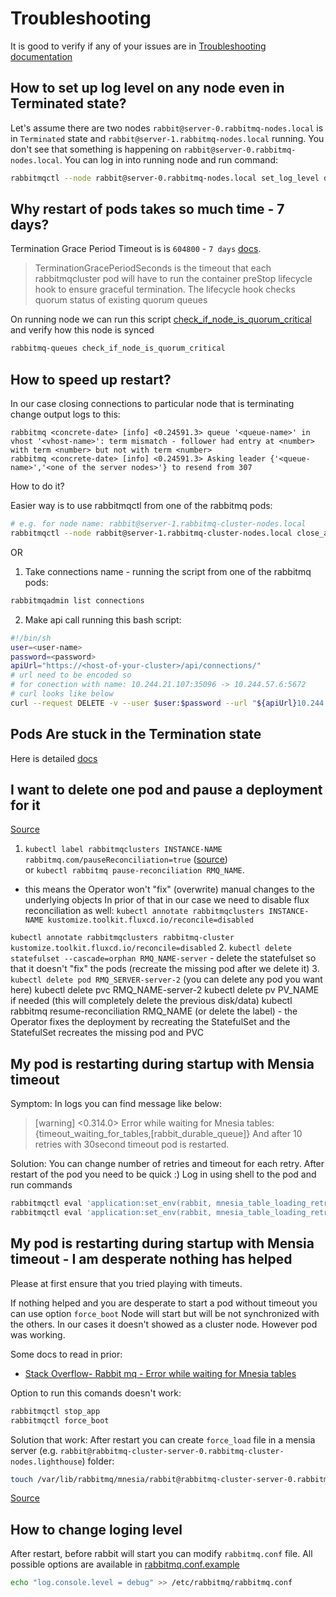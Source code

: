 # Troubleshooting

It is good to verify if any of your issues are in [Troubleshooting documentation](https://www.rabbitmq.com/kubernetes/operator/troubleshooting-operator)

## How to set up log level on any node even in Terminated state?

Let's assume there are two nodes `rabbit@server-0.rabbitmq-nodes.local` is in `Terminated` state and `rabbit@server-1.rabbitmq-nodes.local` running. 
You don't see that something is happening on `rabbit@server-0.rabbitmq-nodes.local`.
You can log in into running node and run command:
```bash
rabbitmqctl --node rabbit@server-0.rabbitmq-nodes.local set_log_level debug
```

## Why restart of pods takes so much time - 7 days?

Termination Grace Period Timeout is is `604800` - `7 days` [docs](https://www.rabbitmq.com/kubernetes/operator/using-operator#TerminationGracePeriodSeconds).
>TerminationGracePeriodSeconds is the timeout that each rabbitmqcluster pod will have to run the container preStop lifecycle hook to ensure graceful termination. The lifecycle hook checks quorum status of existing quorum queues

On running node we can run this script [check_if_node_is_quorum_critical](https://www.rabbitmq.com/docs/man/rabbitmq-queues.8#check_if_node_is_quorum_critical)
and verify how this node is synced
```bash
rabbitmq-queues check_if_node_is_quorum_critical
```

## How to speed up restart?

In our case closing connections to particular node that is terminating change output logs to this:
```log
rabbitmq <concrete-date> [info] <0.24591.3> queue '<queue-name>' in vhost '<vhost-name>': term mismatch - follower had entry at <number> with term <number> but not with term <number>
rabbitmq <concrete-date> [info] <0.24591.3> Asking leader {'<queue-name>','<one of the server nodes>'} to resend from 307
```

How to do it?

Easier way is to use rabbitmqctl from one of the rabbitmq pods:

```bash
# e.g. for node name: rabbit@server-1.rabbitmq-cluster-nodes.local
rabbitmqctl --node rabbit@server-1.rabbitmq-cluster-nodes.local close_all_connections "Reason - termination of node"
```

OR

1. Take connections name - running the script from one of the rabbitmq pods:
```bash
rabbitmqadmin list connections
```

2. Make api call running this bash script:
```bash
#!/bin/sh
user=<user-name>
password=<password>
apiUrl="https://<host-of-your-cluster>/api/connections/"
# url need to be encoded so
# for conection with name: 10.244.21.107:35096 -> 10.244.57.6:5672
# curl looks like below
curl --request DELETE -v --user $user:$password --url "${apiUrl}10.244.25.197%3A60474%20-%3E%2010.244.59.7%3A5672"
```

## Pods Are stuck in the Termination state

Here is detailed [docs](https://www.rabbitmq.com/kubernetes/operator/troubleshooting-operator#pods-stuck-in-terminating-state)

## I want to delete one pod and pause a deployment for it

[Source](https://www.rabbitmq.com/kubernetes/operator/troubleshooting-operator#pods-crash-loop)

1. `kubectl label rabbitmqclusters INSTANCE-NAME rabbitmq.com/pauseReconciliation=true` ([source](https://www.rabbitmq.com/kubernetes/operator/using-operator#pause))  
  or `kubectl rabbitmq pause-reconciliation RMQ_NAME`. 
  - this means the Operator won't "fix" (overwrite) manual changes to the underlying objects
  In prior of that in our case we need to disable flux reconciliation as well:
  `kubectl annotate rabbitmqclusters INSTANCE-NAME kustomize.toolkit.fluxcd.io/reconcile=disabled`

  `kubectl annotate rabbitmqclusters rabbitmq-cluster kustomize.toolkit.fluxcd.io/reconcile=disabled`
2. `kubectl delete statefulset --cascade=orphan RMQ_NAME-server` - delete the statefulset so that it doesn't "fix" the pods (recreate the missing pod after we delete it)
3. `kubectl delete pod RMQ_SERVER-server-2` (you can delete any pod you want here)
kubectl delete pvc RMQ_NAME-server-2
kubectl delete pv PV_NAME if needed (this will completely delete the previous disk/data)
kubectl rabbitmq resume-reconciliation RMQ_NAME (or delete the label) - the Operator fixes the deployment by recreating the StatefulSet and the StatefulSet recreates the missing pod and PVC

## My pod is restarting during startup with Mensia timeout

Symptom:
In logs you can find message like below:
>[warning] <0.314.0> Error while waiting for Mnesia tables: {timeout_waiting_for_tables,[rabbit_durable_queue]}
And after 10 retries with 30second timeout pod is restarted. 

Solution:
You can change number of retries and timeout for each retry. 
After restart of the pod you need to be quick :)
Log in using shell to the pod and run commands

```bash
rabbitmqctl eval 'application:set_env(rabbit, mnesia_table_loading_retry_timeout, 60000).'
rabbitmqctl eval 'application:set_env(rabbit, mnesia_table_loading_retry_limit, 20).'
```

## My pod is restarting during startup with Mensia timeout - I am desperate nothing has helped

Please at first ensure that you tried playing with timeuts.

If nothing helped and you are desperate to start a pod without timeout you can use option `force_boot`
Node will start but will be not synchronized with the others.
In our cases it doesn't showed as a cluster node. However pod was working.

Some docs to read in prior:
- [Stack Overflow-  Rabbit mq - Error while waiting for Mnesia tables](https://stackoverflow.com/a/66567321/7255767)

Option to run this comands doesn't work:
```bash
rabbitmqctl stop_app
rabbitmqctl force_boot
```

Solution that work:
After restart you can create `force_load` file in a 
mensia server (e.g. `rabbit@rabbitmq-cluster-server-0.rabbitmq-cluster-nodes.lighthouse`) folder:
```bash
touch /var/lib/rabbitmq/mnesia/rabbit@rabbitmq-cluster-server-0.rabbitmq-cluster-nodes.lighthouse/force_load
```
[Source](https://github.com/helm/charts/issues/13485#issuecomment-493384936)

## How to change loging level

After restart, before rabbit will start you can modify `rabbitmq.conf` file.
All possible options are available in [rabbitmq.conf.example](https://github.com/rabbitmq/rabbitmq-server/blob/main/deps/rabbit/docs/rabbitmq.conf.example)

```bash
echo "log.console.level = debug" >> /etc/rabbitmq/rabbitmq.conf
```
